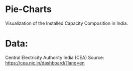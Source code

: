 # Pie-Charts
Visualization of the Installed Capacity Composition in India.


# Data: 
Central Electricity Authority India (CEA) 
Source: https://cea.nic.in/dashboard/?lang=en
